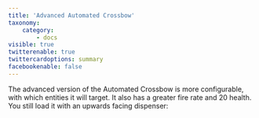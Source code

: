 ```yaml
---
title: 'Advanced Automated Crossbow'
taxonomy:
    category:
        - docs
visible: true
twitterenable: true
twittercardoptions: summary
facebookenable: false
---
```


The advanced version of the Automated Crossbow is more configurable, with which entities it will target. It also has a greater fire rate and 20 health. You still load it with an upwards facing dispenser: